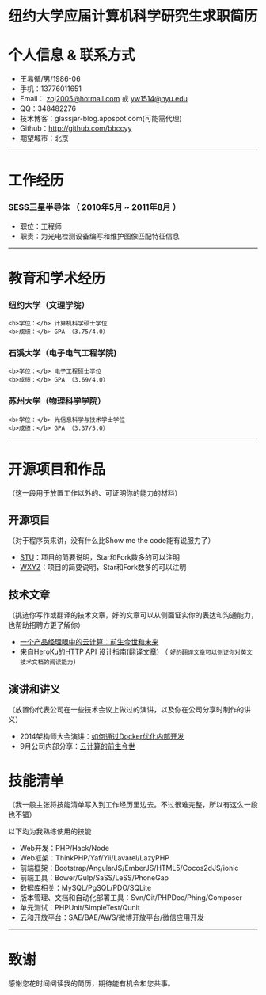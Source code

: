 
纽约大学应届计算机科学研究生求职简历
===

# 个人信息 & 联系方式

- 王易循/男/1986-06
- 手机：13776011651
- Email： zoj2005@hotmail.com 或 yw1514@nyu.edu
- QQ：348482276
- 技术博客：glassjar-blog.appspot.com(可能需代理)
- Github：http://github.com/bbccyy
- 期望城市：北京



---

# 工作经历

### SESS三星半导体 （ 2010年5月 ~ 2011年8月 ）

- 职位：工程师
- 职责：为光电检测设备编写和维护图像匹配特征信息


---

# 教育和学术经历

### 纽约大学（文理学院）
	<b>学位：</b> 计算机科学硕士学位
	<b>成绩：</b> GPA （3.75/4.0）

### 石溪大学（电子电气工程学院)
	<b>学位：</b> 电子工程硕士学位
	<b>成绩：</b> GPA （3.69/4.0）

### 苏州大学（物理科学学院）
	<b>学位：</b> 光信息科学与技术学士学位
	<b>成绩：</b> GPA （3.37/5.0）

---

# 开源项目和作品
（这一段用于放置工作以外的、可证明你的能力的材料）

## 开源项目
（对于程序员来讲，没有什么比Show me the code能有说服力了）

 - [STU](http://github.com/yourname/projectname)：项目的简要说明，Star和Fork数多的可以注明
 - [WXYZ](http://github.com/yourname/projectname)：项目的简要说明，Star和Fork数多的可以注明

## 技术文章
（挑选你写作或翻译的技术文章，好的文章可以从侧面证实你的表达和沟通能力，也帮助招聘方更了解你）

- [一个产品经理眼中的云计算：前生今世和未来](http://get.jobdeer.com/706.get)
- [来自HeroKu的HTTP API 设计指南(翻译文章)](http://get.jobdeer.com/343.get) （ ```好的翻译文章可以侧证你对英文技术文档的阅读能力```）

## 演讲和讲义
（放置你代表公司在一些技术会议上做过的演讲，以及你在公司分享时制作的讲义）

  - 2014架构师大会演讲：[如何通过Docker优化内部开发](http://jobdeer.com)
 - 9月公司内部分享：[云计算的前生今世](http://jobdeer.com)

# 技能清单
（我一般主张将技能清单写入到工作经历里边去。不过很难完整，所以有这么一段也不错）

以下均为我熟练使用的技能

- Web开发：PHP/Hack/Node
- Web框架：ThinkPHP/Yaf/Yii/Lavarel/LazyPHP
- 前端框架：Bootstrap/AngularJS/EmberJS/HTML5/Cocos2dJS/ionic
- 前端工具：Bower/Gulp/SaSS/LeSS/PhoneGap
- 数据库相关：MySQL/PgSQL/PDO/SQLite
- 版本管理、文档和自动化部署工具：Svn/Git/PHPDoc/Phing/Composer
- 单元测试：PHPUnit/SimpleTest/Qunit
- 云和开放平台：SAE/BAE/AWS/微博开放平台/微信应用开发

---

# 致谢
感谢您花时间阅读我的简历，期待能有机会和您共事。
